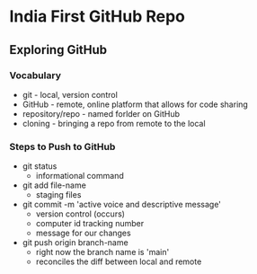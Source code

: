 # India First GitHub Repo

## Exploring GitHub

### Vocabulary
- git - local, version control
- GitHub - remote, online platform that allows for code sharing
- repository/repo - named forlder on GitHub
- cloning - bringing a repo from remote to the local

### Steps to Push to GitHub
- git status
    - informational command
- git add file-name
    - staging files
- git commit -m 'active voice and descriptive message'
    - version control (occurs)
    - computer id tracking number
    - message for our changes
- git push origin branch-name
    - right now the branch name is 'main'
    - reconciles the diff between local and remote


